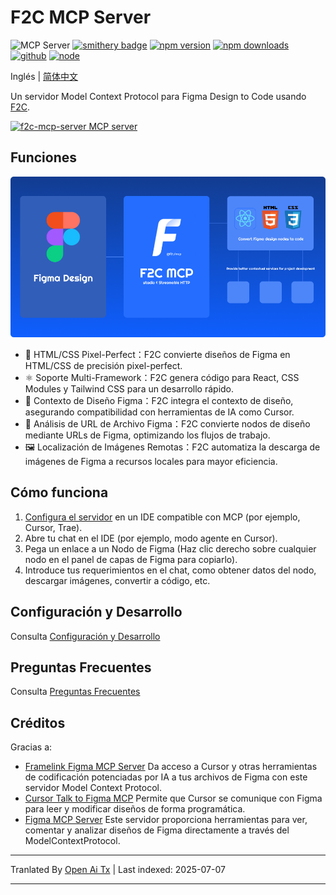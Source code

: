 # F2C MCP Server 
![MCP Server](https://badge.mcpx.dev?type=server 'MCP Server')
[![smithery badge](https://smithery.ai/badge/@f2c-ai/f2c-mcp)](https://smithery.ai/server/@f2c-ai/f2c-mcp)
[![npm version][npm-version-src]][npm-version-href]
[![npm downloads][npm-downloads-src]][npm-downloads-href]
[![github][github-src]][github-href]
[![node][node-src]][node-href]


[npm-version-src]: https://img.shields.io/npm/v/@f2c/mcp?style=flat&colorA=18181B&colorB=F0DB4F
[npm-version-href]: https://npmjs.com/package/@f2c/mcp
[npm-downloads-src]: https://img.shields.io/npm/dm/@f2c/mcp?style=flat&colorA=18181B&colorB=F0DB4F
[npm-downloads-href]: https://npmjs.com/package/@f2c/mcp
[github-src]: https://img.shields.io/badge/github-@f2c/mcp-blue?style=flat&colorA=18181B&colorB=F0DB4F
[github-href]: https://github.com/f2c-ai/f2c-mcp
[node-src]: https://img.shields.io/node/v/@f2c/mcp?style=flat&colorA=18181B&colorB=F0DB4F
[node-href]: https://nodejs.org/en/about/previous-releases

Inglés | [简体中文](https://raw.githubusercontent.com/f2c-ai/f2c-mcp/main/./README-zh-CN.md)

Un servidor Model Context Protocol para Figma Design to Code usando [F2C](https://f2c.yy.com/).

<a href="https://glama.ai/mcp/servers/@f2c-ai/f2c-mcp">
  <img width="380" height="200" src="https://glama.ai/mcp/servers/@f2c-ai/f2c-mcp/badge" alt="f2c-mcp-server MCP server" />
</a>

## Funciones
<img alt="f2c" src="https://raw.githubusercontent.com/f2c-ai/f2c-mcp/main/docs/bannerv3.png" />

- 🎨 HTML/CSS Pixel-Perfect：F2C convierte diseños de Figma en HTML/CSS de precisión pixel-perfect.
- ⚛️ Soporte Multi-Framework：F2C genera código para React, CSS Modules y Tailwind CSS para un desarrollo rápido.
- 🧠 Contexto de Diseño Figma：F2C integra el contexto de diseño, asegurando compatibilidad con herramientas de IA como Cursor.
- 🔗 Análisis de URL de Archivo Figma：F2C convierte nodos de diseño mediante URLs de Figma, optimizando los flujos de trabajo.
- 🖼️ Localización de Imágenes Remotas：F2C automatiza la descarga de imágenes de Figma a recursos locales para mayor eficiencia.

## Cómo funciona
1. [Configura el servidor](https://raw.githubusercontent.com/f2c-ai/f2c-mcp/main/docs/en/GettingStarted.md) en un IDE compatible con MCP (por ejemplo, Cursor, Trae).
2. Abre tu chat en el IDE (por ejemplo, modo agente en Cursor).
3. Pega un enlace a un Nodo de Figma (Haz clic derecho sobre cualquier nodo en el panel de capas de Figma para copiarlo).
4. Introduce tus requerimientos en el chat, como obtener datos del nodo, descargar imágenes, convertir a código, etc.

## Configuración y Desarrollo

Consulta [Configuración y Desarrollo](https://raw.githubusercontent.com/f2c-ai/f2c-mcp/main/docs/en/GettingStarted.md)

## Preguntas Frecuentes
Consulta [Preguntas Frecuentes](https://raw.githubusercontent.com/f2c-ai/f2c-mcp/main/docs/en/FAQ.md)

## Créditos

Gracias a:

+ [Framelink Figma MCP Server](https://github.com/GLips/Figma-Context-MCP) Da acceso a Cursor y otras herramientas de codificación potenciadas por IA a tus archivos de Figma con este servidor Model Context Protocol.  
+ [Cursor Talk to Figma MCP](https://github.com/sonnylazuardi/cursor-talk-to-figma-mcp) Permite que Cursor se comunique con Figma para leer y modificar diseños de forma programática.
+ [Figma MCP Server](https://github.com/MatthewDailey/figma-mcp) Este servidor proporciona herramientas para ver, comentar y analizar diseños de Figma directamente a través del ModelContextProtocol.


---


Tranlated By [Open Ai Tx](https://github.com/OpenAiTx/OpenAiTx) | Last indexed: 2025-07-07


---